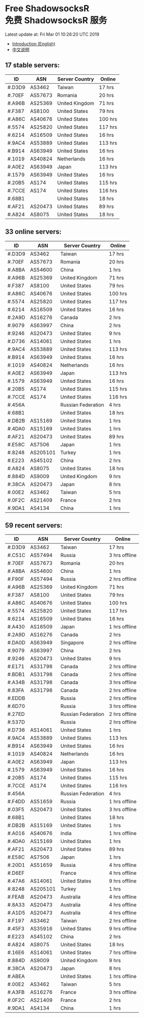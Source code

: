 # Free ShadowsocksR<br>免费 ShadowsocksR 服务

Latest update at: Fri Mar 01 10:26:20 UTC 2019

- [Introduction (English)](https://vision-network.readthedocs.io/en/latest/autossr/autossr.html)
- [中文说明](https://vision-network.readthedocs.io/zh_CN/latest/autossr/autossr.html)


## 17 stable servers:

| ID | ASN | Server Country | Online |
| ------ | ------ | ------ | ------ |
| #.D3D9 | AS3462 | Taiwan | 17 hrs |
| #.70EF | AS57673 | Romania | 20 hrs |
| #.A96B | AS25369 | United Kingdom | 71 hrs |
| #.F387 | AS8100 | United States | 79 hrs |
| #.A86C | AS40676 | United States | 100 hrs |
| #.5574 | AS25820 | United States | 117 hrs |
| #.6214 | AS16509 | United States | 16 hrs |
| #.9AC4 | AS53889 | United States | 113 hrs |
| #.B914 | AS63949 | United States | 16 hrs |
| #.1019 | AS40824 | Netherlands | 16 hrs |
| #.A0E2 | AS63949 | Japan | 113 hrs |
| #.1579 | AS63949 | United States | 16 hrs |
| #.20B5 | AS174 | United States | 115 hrs |
| #.7CCE | AS174 | United States | 116 hrs |
| #.68B1 |  | United States | 18 hrs |
| #.AF21 | AS20473 | United States | 89 hrs |
| #.A824 | AS8075 | United States | 18 hrs |

## 33 online servers:

| ID | ASN | Server Country | Online |
| ------ | ------ | ------ | ------ |
| #.D3D9 | AS3462 | Taiwan | 17 hrs |
| #.70EF | AS57673 | Romania | 20 hrs |
| #.A8BA | AS54600 | China | 1 hrs |
| #.A96B | AS25369 | United Kingdom | 71 hrs |
| #.F387 | AS8100 | United States | 79 hrs |
| #.A86C | AS40676 | United States | 100 hrs |
| #.5574 | AS25820 | United States | 117 hrs |
| #.6214 | AS16509 | United States | 16 hrs |
| #.2A9D | AS16276 | Canada | 2 hrs |
| #.9079 | AS63997 | China | 2 hrs |
| #.9246 | AS20473 | United States | 9 hrs |
| #.D736 | AS14061 | United States | 1 hrs |
| #.9AC4 | AS53889 | United States | 113 hrs |
| #.B914 | AS63949 | United States | 16 hrs |
| #.1019 | AS40824 | Netherlands | 16 hrs |
| #.A0E2 | AS63949 | Japan | 113 hrs |
| #.1579 | AS63949 | United States | 16 hrs |
| #.20B5 | AS174 | United States | 115 hrs |
| #.7CCE | AS174 | United States | 116 hrs |
| #.456A |  | Russian Federation | 4 hrs |
| #.68B1 |  | United States | 18 hrs |
| #.DB2B | AS15169 | United States | 1 hrs |
| #.4DA0 | AS15169 | United States | 1 hrs |
| #.AF21 | AS20473 | United States | 89 hrs |
| #.E58C | AS7506 | Japan | 1 hrs |
| #.8248 | AS205101 | Turkey | 1 hrs |
| #.E223 | AS45102 | China | 2 hrs |
| #.A824 | AS8075 | United States | 18 hrs |
| #.884D | AS9009 | United Kingdom | 9 hrs |
| #.38CA | AS20473 | Japan | 8 hrs |
| #.00E2 | AS3462 | Taiwan | 5 hrs |
| #.0F2C | AS21409 | France | 2 hrs |
| #.9DA1 | AS4134 | China | 1 hrs |

## 59 recent servers:

| ID | ASN | Server Country | Online |
| ------ | ------ | ------ | ------ |
| #.D3D9 | AS3462 | Taiwan | 17 hrs |
| #.C51C | AS57494 | Russia | 3 hrs offline |
| #.70EF | AS57673 | Romania | 20 hrs |
| #.A8BA | AS54600 | China | 1 hrs |
| #.F90F | AS57494 | Russia | 2 hrs offline |
| #.A96B | AS25369 | United Kingdom | 71 hrs |
| #.F387 | AS8100 | United States | 79 hrs |
| #.A86C | AS40676 | United States | 100 hrs |
| #.5574 | AS25820 | United States | 117 hrs |
| #.6214 | AS16509 | United States | 16 hrs |
| #.A430 | AS16509 | Japan | 1 hrs offline |
| #.2A9D | AS16276 | Canada | 2 hrs |
| #.DA0D | AS63949 | Singapore | 2 hrs offline |
| #.9079 | AS63997 | China | 2 hrs |
| #.9246 | AS20473 | United States | 9 hrs |
| #.E171 | AS31798 | Canada | 2 hrs offline |
| #.BDB1 | AS31798 | Canada | 2 hrs offline |
| #.A34B | AS31798 | Canada | 3 hrs offline |
| #.83FA | AS31798 | Canada | 2 hrs offline |
| #.EDDB |  | Russia | 2 hrs offline |
| #.6D70 |  | Russia | 3 hrs offline |
| #.27ED |  | Russian Federation | 2 hrs offline |
| #.537D |  | Russia | 2 hrs offline |
| #.D736 | AS14061 | United States | 1 hrs |
| #.9AC4 | AS53889 | United States | 113 hrs |
| #.B914 | AS63949 | United States | 16 hrs |
| #.1019 | AS40824 | Netherlands | 16 hrs |
| #.A0E2 | AS63949 | Japan | 113 hrs |
| #.1579 | AS63949 | United States | 16 hrs |
| #.20B5 | AS174 | United States | 115 hrs |
| #.7CCE | AS174 | United States | 116 hrs |
| #.456A |  | Russian Federation | 4 hrs |
| #.F4DD | AS51659 | Russia | 1 hrs offline |
| #.03F5 | AS20473 | United States | 3 hrs offline |
| #.68B1 |  | United States | 18 hrs |
| #.DB2B | AS15169 | United States | 1 hrs |
| #.A016 | AS40676 | India | 1 hrs offline |
| #.4DA0 | AS15169 | United States | 1 hrs |
| #.AF21 | AS20473 | United States | 89 hrs |
| #.E58C | AS7506 | Japan | 1 hrs |
| #.20D1 | AS51659 | Russia | 4 hrs offline |
| #.D6EF |  | France | 4 hrs offline |
| #.47A6 | AS14061 | United States | 9 hrs offline |
| #.8248 | AS205101 | Turkey | 1 hrs |
| #.FEAB | AS20473 | Australia | 4 hrs offline |
| #.8A33 | AS20473 | Australia | 4 hrs offline |
| #.A1D5 | AS20473 | Australia | 4 hrs offline |
| #.F197 | AS3462 | Taiwan | 2 hrs offline |
| #.45F3 | AS35916 | United States | 9 hrs offline |
| #.E223 | AS45102 | China | 2 hrs |
| #.A824 | AS8075 | United States | 18 hrs |
| #.16E6 | AS14061 | United States | 7 hrs offline |
| #.884D | AS9009 | United Kingdom | 9 hrs |
| #.38CA | AS20473 | Japan | 8 hrs |
| #.ABEA |  | United States | 1 hrs offline |
| #.00E2 | AS3462 | Taiwan | 5 hrs |
| #.A3FB | AS16276 | France | 3 hrs offline |
| #.0F2C | AS21409 | France | 2 hrs |
| #.9DA1 | AS4134 | China | 1 hrs |


